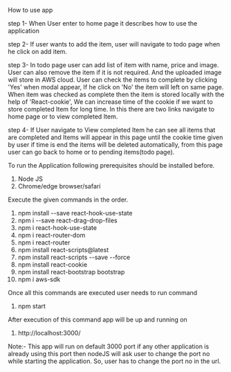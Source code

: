 How to use app

step 1- When User enter to home page it describes how to use the application

step 2- If user wants to add the item, user will navigate to todo page when he click on add item.

step 3- In todo page user can add list of item with name, price and image. User can also remove the item if it is not required. And the uploaded image will store in AWS cloud. User can check the items to complete by clicking 'Yes' when modal appear, If he click on 'No' the item will left on same page. When item was checked as complete then the item is stored locally with the help of 'React-cookie', We can increase time of the cookie if we want to store completed Item for long time. In this there are two links navigate to home page or to view completed Item.

step 4- If User navigate to View completed Item he can see all items that are completed and Items will appear in this page until the cookie time given by user if time is end the items will be deleted automatically, from this page user can go back to home or to pending items(todo page).

To run the Application following prerequisites should be installed before.

1. Node JS
2. Chrome/edge browser/safari

Execute the given commands in the order.

1. npm install --save react-hook-use-state
2. npm i --save react-drag-drop-files
3. npm i react-hook-use-state
4. npm i react-router-dom
5. npm i react-router
6. npm install react-scripts@latest
7. npm install react-scripts --save --force
8. npm install react-cookie
9. npm install react-bootstrap bootstrap
10. npm i aws-sdk

Once all this commands are executed user needs to run command

1. npm start

After execution of this command app will be up and running on

1. http://localhost:3000/

Note:- This app will run on default 3000 port if any other application is already using this port then nodeJS will ask user to change the port no while starting the application. So, user has to change the port no in the url.
